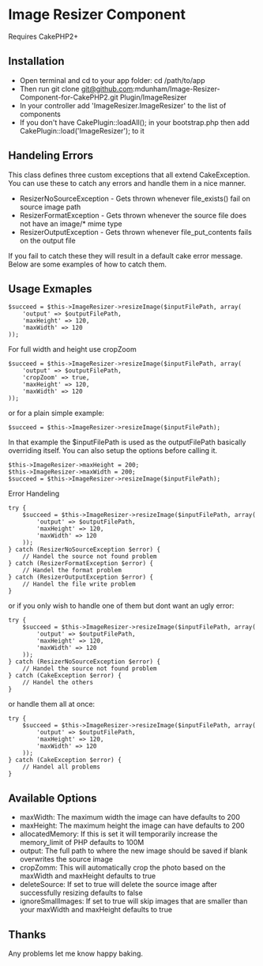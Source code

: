 Image Resizer Component
=============================

Requires CakePHP2+

Installation
---------------------

-  Open terminal and cd to your app folder: cd /path/to/app
-  Then run git clone git@github.com:mdunham/Image-Resizer-Component-for-CakePHP2.git Plugin/ImageResizer
-  In your controller add 'ImageResizer.ImageResizer' to the list of components
-  If you don't have CakePlugin::loadAll(); in your bootstrap.php then add CakePlugin::load('ImageResizer'); to it

Handeling Errors
---------------------

This class defines three custom exceptions that all extend CakeException. You can use these to catch any errors and handle them in a nice manner.

* ResizerNoSourceException - Gets thrown whenever file_exists() fail on source image path
* ResizerFormatException - Gets thrown whenever the source file does not have an image/* mime type
* ResizerOutputException - Gets thrown whenever file_put_contents fails on the output file

If you fail to catch these they will result in a default cake error message. Below are some examples of how to catch them.

Usage Exmaples
--------------------

	$succeed = $this->ImageResizer->resizeImage($inputFilePath, array(
		'output' => $outputFilePath,
		'maxHeight' => 120,
		'maxWidth' => 120
	));

For full width and height use cropZoom

	$succeed = $this->ImageResizer->resizeImage($inputFilePath, array(
		'output' => $outputFilePath,
		'cropZoom' => true,
		'maxHeight' => 120,
		'maxWidth' => 120
	));

or for a plain simple example:

	$succeed = $this->ImageResizer->resizeImage($inputFilePath);

In that example the $inputFilePath is used as the outputFilePath basically overriding itself. You can also setup the options before calling it.

    $this->ImageResizer->maxHeight = 200;
    $this->ImageResizer->maxWidth = 200;
	$succeed = $this->ImageResizer->resizeImage($inputFilePath);

Error Handeling

	try {
		$succeed = $this->ImageResizer->resizeImage($inputFilePath, array(
			'output' => $outputFilePath,
			'maxHeight' => 120,
			'maxWidth' => 120
		));
	} catch (ResizerNoSourceException $error) {
		// Handel the source not found problem
	} catch (ResizerFormatException $error) {
		// Handel the format problem
	} catch (ResizerOutputException $error) {
		// Handel the file write problem
	}

or if you only wish to handle one of them but dont want an ugly error:

	try {
		$succeed = $this->ImageResizer->resizeImage($inputFilePath, array(
			'output' => $outputFilePath,
			'maxHeight' => 120,
			'maxWidth' => 120
		));
	} catch (ResizerNoSourceException $error) {
		// Handel the source not found problem
	} catch (CakeException $error) {
		// Handel the others
	}

or handle them all at once:

	try {
		$succeed = $this->ImageResizer->resizeImage($inputFilePath, array(
			'output' => $outputFilePath,
			'maxHeight' => 120,
			'maxWidth' => 120
		));
	} catch (CakeException $error) {
		// Handel all problems
	}

Available Options
---------------------

*   maxWidth: The maximum width the image can have defaults to 200
*   maxHeight: The maximum height the image can have defaults to 200
*   allocatedMemory: If this is set it will temporarily increase the memory_limit of PHP defaults to 100M
*   output: The full path to where the new image should be saved if blank overwrites the source image
*   cropZomm: This will automatically crop the photo based on the maxWidth and maxHeight defaults to true
*   deleteSource: If set to true will delete the source image after successfully resizing defaults to false
*   ignoreSmallImages: If set to true will skip images that are smaller than your maxWidth and maxHeight defaults to true


Thanks
---------------------

Any problems let me know happy baking.
